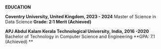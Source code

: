 **EDUCATION**

**Coventry University, United Kingdom, 2023 - 2024**
Master of Science in Data Science
**Grade: 2:1 Merit (Achieved)**

**APJ Abdul Kalam Kerala Technological University, India, 2016 -2020**
Bachelor of Technology in Computer Science and Engineering
**GPA: 7.1 (Achieved)
**
